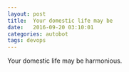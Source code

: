 ```yaml
---
layout: post
title:  Your domestic life may be
date:   2016-09-20 03:10:01
categories: autobot
tags: devops
---
```


Your domestic life may be harmonious.
